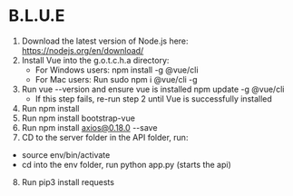 # B.L.U.E

1. Download the latest version of Node.js here: https://nodejs.org/en/download/
2. Install Vue into the g.o.t.c.h.a directory: 
    - For Windows users: npm install -g @vue/cli 
    - For Mac users: Run sudo npm i  @vue/cli -g
3. Run vue --version and ensure vue is installed npm update -g @vue/cli
    - If this step fails, re-run step 2 until Vue is successfully installed
4. Run npm install
5. Run npm install bootstrap-vue
6. Run npm install axios@0.18.0 --save 
7. CD to the server folder in the API folder, run:
- source env/bin/activate 
- cd into the env folder, run python app.py (starts the api)
8. Run pip3 install requests
